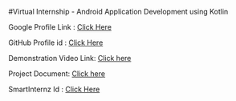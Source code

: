 #Virtual Internship - Android Application Development using Kotlin

Google Profile Link : [Click Here](https://g.dev/dipakrana844)

GitHub Profile id : [Click Here](https://github.com/smartinternz02/SI-GuidedProject-69033-1663996435)

Demonstration Video Link: [Click here](https://drive.google.com/file/d/1BKoBY8RUGhQHkTaB-V2iTQs1X2IB9LXj/view?usp=sharing)

Project Document: [Click here](https://github.com/smartinternz02/SI-GuidedProject-69033-1663996435/blob/main/SPSGP-69033-Virtual%20Internship%20-%20Android%20Application%20Development%20Using%20Kotlin.pdf)

SmartInternz Id : [Click Here](https://smartinternz.com/Student/guided_project_workspace/69033)
